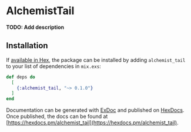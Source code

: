 # AlchemistTail

**TODO: Add description**

## Installation

If [available in Hex](https://hex.pm/docs/publish), the package can be installed
by adding `alchemist_tail` to your list of dependencies in `mix.exs`:

```elixir
def deps do
  [
    {:alchemist_tail, "~> 0.1.0"}
  ]
end
```

Documentation can be generated with [ExDoc](https://github.com/elixir-lang/ex_doc)
and published on [HexDocs](https://hexdocs.pm). Once published, the docs can
be found at [https://hexdocs.pm/alchemist_tail](https://hexdocs.pm/alchemist_tail).